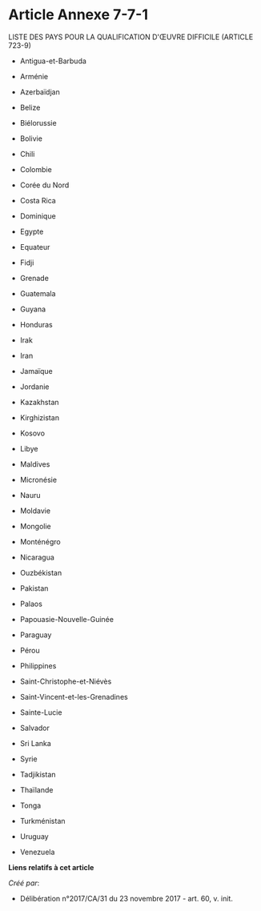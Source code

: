 # Article Annexe 7-7-1

LISTE DES PAYS POUR LA QUALIFICATION D'ŒUVRE DIFFICILE (ARTICLE 723-9)

- Antigua-et-Barbuda

- Arménie

- Azerbaïdjan

- Belize

- Biélorussie

- Bolivie

- Chili

- Colombie

- Corée du Nord

- Costa Rica

- Dominique

- Egypte

- Equateur

- Fidji

- Grenade

- Guatemala

- Guyana

- Honduras

- Irak

- Iran

- Jamaïque

- Jordanie

- Kazakhstan

- Kirghizistan

- Kosovo

- Libye

- Maldives

- Micronésie

- Nauru

- Moldavie

- Mongolie

- Monténégro

- Nicaragua

- Ouzbékistan

- Pakistan

- Palaos

- Papouasie-Nouvelle-Guinée

- Paraguay

- Pérou

- Philippines

- Saint-Christophe-et-Niévès

- Saint-Vincent-et-les-Grenadines

- Sainte-Lucie

- Salvador

- Sri Lanka

- Syrie

- Tadjikistan

- Thaïlande

- Tonga

- Turkménistan

- Uruguay

- Venezuela

**Liens relatifs à cet article**

_Créé par_:

  - Délibération n°2017/CA/31 du 23 novembre 2017 - art. 60, v. init.
